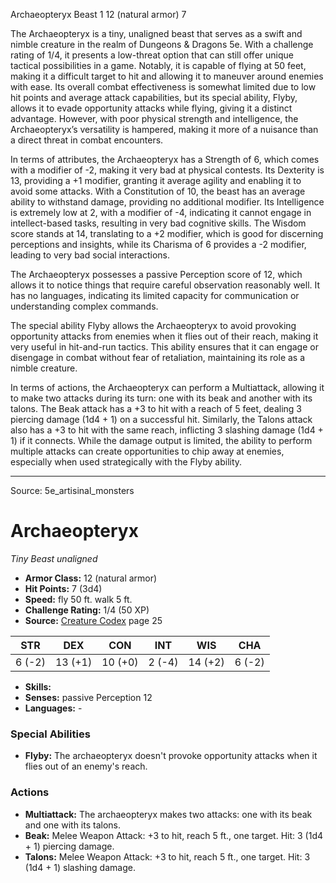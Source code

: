 <MonsterName/>Archaeopteryx</MonsterName>
<CreatureType/>Beast</CreatureType>
<CR/>1</CR>
<AC/>12 (natural armor)</AC>
<HP/>7</HP>
<summary>The Archaeopteryx is a tiny, unaligned beast that serves as a swift and nimble creature in the realm of Dungeons & Dragons 5e. With a challenge rating of 1/4, it presents a low-threat option that can still offer unique tactical possibilities in a game. Notably, it is capable of flying at 50 feet, making it a difficult target to hit and allowing it to maneuver around enemies with ease. Its overall combat effectiveness is somewhat limited due to low hit points and average attack capabilities, but its special ability, Flyby, allows it to evade opportunity attacks while flying, giving it a distinct advantage. However, with poor physical strength and intelligence, the Archaeopteryx’s versatility is hampered, making it more of a nuisance than a direct threat in combat encounters.</summary>

<detail>

In terms of attributes, the Archaeopteryx has a Strength of 6, which comes with a modifier of -2, making it very bad at physical contests. Its Dexterity is 13, providing a +1 modifier, granting it average agility and enabling it to avoid some attacks. With a Constitution of 10, the beast has an average ability to withstand damage, providing no additional modifier. Its Intelligence is extremely low at 2, with a modifier of -4, indicating it cannot engage in intellect-based tasks, resulting in very bad cognitive skills. The Wisdom score stands at 14, translating to a +2 modifier, which is good for discerning perceptions and insights, while its Charisma of 6 provides a -2 modifier, leading to very bad social interactions.

The Archaeopteryx possesses a passive Perception score of 12, which allows it to notice things that require careful observation reasonably well. It has no languages, indicating its limited capacity for communication or understanding complex commands.

The special ability Flyby allows the Archaeopteryx to avoid provoking opportunity attacks from enemies when it flies out of their reach, making it very useful in hit-and-run tactics. This ability ensures that it can engage or disengage in combat without fear of retaliation, maintaining its role as a nimble creature.

In terms of actions, the Archaeopteryx can perform a Multiattack, allowing it to make two attacks during its turn: one with its beak and another with its talons. The Beak attack has a +3 to hit with a reach of 5 feet, dealing 3 piercing damage (1d4 + 1) on a successful hit. Similarly, the Talons attack also has a +3 to hit with the same reach, inflicting 3 slashing damage (1d4 + 1) if it connects. While the damage output is limited, the ability to perform multiple attacks can create opportunities to chip away at enemies, especially when used strategically with the Flyby ability.</detail>



---

Source: 5e_artisinal_monsters

# Archaeopteryx

*Tiny* *Beast* *unaligned*

- **Armor Class:** 12 (natural armor)
- **Hit Points:** 7 (3d4)
- **Speed:** fly 50 ft. walk 5 ft.
- **Challenge Rating:** 1/4 (50 XP)
- **Source:** [Creature Codex](https://koboldpress.com/kpstore/product/creature-codex-for-5th-edition-dnd) page 25

| STR | DEX | CON | INT | WIS | CHA |
| --- | --- | --- | --- | --- | --- |
| 6 (-2) | 13 (+1) | 10 (+0) | 2 (-4) | 14 (+2) | 6 (-2) |

- **Skills:** 
- **Senses:** passive Perception 12
- **Languages:** -

### Special Abilities

- **Flyby:** The archaeopteryx doesn't provoke opportunity attacks when it flies out of an enemy's reach.

### Actions

- **Multiattack:** The archaeopteryx makes two attacks: one with its beak and one with its talons.
- **Beak:** Melee Weapon Attack: +3 to hit, reach 5 ft., one target. Hit: 3 (1d4 + 1) piercing damage.
- **Talons:** Melee Weapon Attack: +3 to hit, reach 5 ft., one target. Hit: 3 (1d4 + 1) slashing damage.




